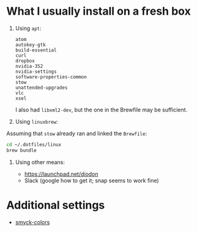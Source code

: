 # What I usually install on a fresh box

1. Using `apt`:

   ```
   atom
   autokey-gtk
   build-essential
   curl
   dropbox
   nvidia-352
   nvidia-settings
   software-properties-common
   stow
   unattended-upgrades
   vlc
   xsel
   ```

   I also had `libxml2-dev`, but the one in the Brewfile may be sufficient.

1. Using `linuxbrew`:

  Assuming that `stow` already ran and linked the `Brewfile`:

  ```bash
  cd ~/.dotfiles/linux
  brew bundle
  ```

1. Using other means:

   * https://launchpad.net/diodon
   * Slack (google how to get it; snap seems to work fine)

# Additional settings

* [smyck-colors](https://github.com/vcavallo/gnome-terminal-colors-smyck)
